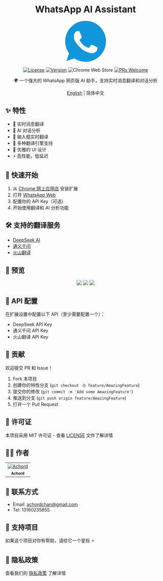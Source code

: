 <div align="center">

# WhatsApp AI Assistant

<img src="images/icon.png" width="128" height="128" alt="WhatsApp AI Assistant Logo">

[![License](https://img.shields.io/badge/license-MIT-blue.svg)](LICENSE)
[![Version](https://img.shields.io/badge/version-1.0.0-green.svg)](https://github.com/Achordchan/WA-AI-chrome/releases)
![Chrome Web Store](https://img.shields.io/chrome-web-store/rating/pending)
[![PRs Welcome](https://img.shields.io/badge/PRs-welcome-brightgreen.svg)](https://github.com/Achordchan/WA-AI-chrome/pulls)

🌍 一个强大的 WhatsApp 网页版 AI 助手，支持实时消息翻译和对话分析

[English](./README_EN.md) | 简体中文

</div>

## ✨ 特性

- 🎯 实时消息翻译
- 🤖 AI 对话分析
- 💬 输入框实时翻译
- 🔄 多种翻译引擎支持
- 🎨 优雅的 UI 设计
- ⚡ 高性能，低延迟

## 🚀 快速开始

1. 从 [Chrome 网上应用店](https://chrome.google.com/webstore/pending) 安装扩展
2. 打开 [WhatsApp Web](https://web.whatsapp.com/)
3. 配置你的 API Key（可选）
4. 开始使用翻译和 AI 分析功能

## 🛠️ 支持的翻译服务

- [DeepSeek AI](https://deepseek.com/)
- [通义千问](https://tongyi.aliyun.com/)
- [火山翻译](https://translate.volcengine.com/)

## 📸 预览

<div align="center">
<img src="screenshots/preview1.png" width="280">
<img src="screenshots/preview2.png" width="280">
<img src="screenshots/preview3.png" width="280">
</div>

## 🔑 API 配置

在扩展设置中配置以下 API（至少需要配置一个）：

- DeepSeek API Key
- 通义千问 API Key
- 火山翻译 API Key

## 🤝 贡献

欢迎提交 PR 和 Issue！

1. Fork 本项目
2. 创建你的特性分支 (`git checkout -b feature/AmazingFeature`)
3. 提交你的修改 (`git commit -m 'Add some AmazingFeature'`)
4. 推送到分支 (`git push origin feature/AmazingFeature`)
5. 打开一个 Pull Request

## 📝 许可证

本项目采用 MIT 许可证 - 查看 [LICENSE](LICENSE) 文件了解详情

## 👨‍💻 作者

<table>
  <tr>
    <td align="center">
      <a href="https://github.com/Achordchan">
        <img src="https://avatars.githubusercontent.com/u/179492542?v=4" width="100px;" alt="Achord"/>
        <br />
        <sub><b>Achord</b></sub>
      </a>
    </td>
  </tr>
</table>

## 📮 联系方式

- Email: achordchan@gmail.com
- Tel: 13160235855

## 🌟 支持项目

如果这个项目对你有帮助，请给它一个星标 ⭐️

## 📜 隐私政策

查看我们的 [隐私政策](PrivacyPolicy.html) 了解详情 

